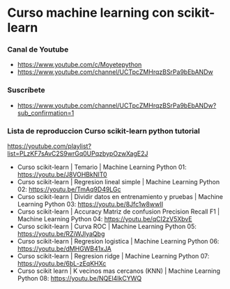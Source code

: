 # Curso machine learning con scikit-learn

### Canal de Youtube
* https://www.youtube.com/c/Moyetepython
* https://www.youtube.com/channel/UCTpcZMHrqzBSrPa9bEbANDw

### Suscríbete
* https://www.youtube.com/channel/UCTpcZMHrqzBSrPa9bEbANDw?sub_confirmation=1

### Lista de reproduccion Curso scikit-learn python tutorial
https://youtube.com/playlist?list=PLzKF7sAvC2S9wrGq0UPqzbypOzwXagE2J

* Curso scikit-learn | Temario | Machine Learning Python 01: https://youtu.be/J8VOHBkNIT0
* Curso scikit-learn | Regresion lineal simple | Machine Learning Python 02: https://youtu.be/TmAq9D49LGc
* Curso scikit-learn | Dividir datos en entrenamiento y pruebas | Machine Learning Python 03: https://youtu.be/8Jfc1w8wwII
* Curso scikit-learn | Accuracy Matriz de confusion Precision Recall F1 | Machine Learning Python 04: https://youtu.be/qCI2zV5XbvE
* Curso scikit-learn | Curva ROC | Machine Learning Python 05: https://youtu.be/RZiWJIyaQbg
* Curso scikit-learn | Regresion logistica | Machine Learning Python 06: https://youtu.be/dMHGWB41xJA
* Curso scikit-learn | Regresion ridge | Machine Learning Python 07: https://youtu.be/6bL-zEqKHXc
* Curso scikit learn | K vecinos mas cercanos (KNN) | Machine Learning Python 08: https://youtu.be/NQEl4IkCYWQ